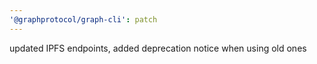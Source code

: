 ```yaml
---
'@graphprotocol/graph-cli': patch
---
```


updated IPFS endpoints, added deprecation notice when using old ones
